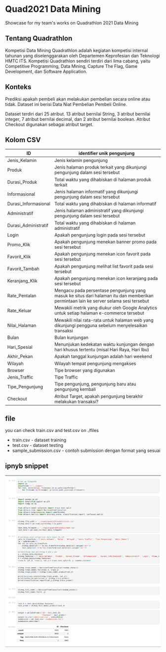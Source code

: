 # Quad2021 Data Mining
Showcase for my team's works on Quadrathlon 2021 Data Mining

## Tentang Quadrathlon
Kompetisi Data Mining Quadrathlon adalah kegiatan kompetisi internal tahunan yang diselenggarakan oleh Departemen Keprofesian dan Teknologi HMTC ITS. Kompetisi Quadrathlon sendiri terdiri dari lima cabang, yaitu Competitive Programming, Data Mining, Capture The Flag, Game Development, dan Software Application.

## Konteks
Prediksi apakah pembeli akan melakukan pembelian secara online atau tidak. Dataset ini berisi Data Niat Pembelian Pembeli Online.

Dataset terdiri dari 25 atribut. 13 atribut bernilai String, 3 atribut bernilai integer, 7 atribut bernilai decimal, dan 2 atribut bernilai boolean. Atribut Checkout digunakan sebagai atribut target.

## Kolom CSV
| ID                   | identifier unik pengunjung                                                                                                            |
| -------------------- | ------------------------------------------------------------------------------------------------------------------------------------- |
| Jenis_Kelamin        | Jenis kelamin pengunjung                                                                                                              |
| Produk               | Jenis halaman produk terkait yang dikunjungi pengunjung dalam sesi tersebut                                                           |
| Durasi_Produk        | Total waktu yang dihabiskan di halaman produk terkait                                                                                 |
| Informasional        | Jenis halaman informatif yang dikunjungi pengunjung dalam sesi tersebut                                                               |
| Durasi_Informasional | Total waktu yang dihabiskan di halaman informatif                                                                                     |
| Administratif        | Jenis halaman administratif yang dikunjungi pengunjung dalam sesi tersebut                                                            |
| Durasi_Administratif | Total waktu yang dihabiskan di halaman administratif                                                                                  |
| Login                | Apakah pengunjung login pada sesi tersebut                                                                                            |
| Promo_Klik           | Apakah pengunjung menekan banner promo pada sesi tersebut                                                                             |
| Favorit_Klik         | Apakah pengunjung menekan icon favorit pada sesi tersebut                                                                             |
| Favorit_Tambah       | Apakah pengunjung melihat list favorit pada sesi tersebut                                                                             |
| Keranjang_Klik       | Apakah pengunjung menekan icon keranjang pada sesi tersebut                                                                           |
| Rate_Pentalan        | Mengacu pada persentase pengunjung yang masuk ke situs dari halaman itu dan memberikan permintaan lain ke server selama sesi tersebut |
| Rate_Keluar          | Mewakili metrik yang diukur oleh Google Analytics untuk setiap halaman e-commerce tersebut                                            |
| Nilai_Halaman        | Mewakili nilai rata-rata untuk halaman web yang dikunjungi pengguna sebelum menyelesaikan transaksi                                   |
| Bulan                | Bulan kunjungan                                                                                                                       |
| Hari_Spesial         | Menunjukan kedekatan waktu kunjungan dengan hari khusus tertentu (misal Hari Raya, Hari Ibu)                                          |
| Akhir_Pekan          | Apakah tanggal kunjungan adalah hari weekend                                                                                          |
| Wilayah              | Wilayah tempat pengunjung mengakses                                                                                                   |
| Browser              | Tipe browser yang digunakan                                                                                                           |
| Jenis_Traffic        | Tipe Traffic                                                                                                                          |
| Tipe_Pengunjung      | Tipe pengunjung, pengunjung baru atau pengunjung kembali                                                                              |
| Checkout             | Atribut Target, apakah pengunjung berakhir melakukan transaksi?                                                                       |

## file
you can check train.csv and test.csv on ./files	 
- train.csv - dataset training
- test.csv - dataset testing
- sample_submission.csv - contoh submission dengan format yang sesuai

## ipnyb snippet 
![ipnyb-snippet](./ipynb/quad-datmin-img.png)